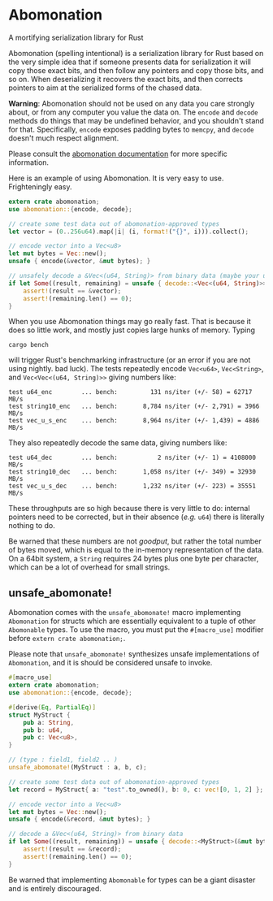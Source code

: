 # Abomonation
A mortifying serialization library for Rust

Abomonation (spelling intentional) is a serialization library for Rust based on the very simple idea that if someone presents data for serialization it will copy those exact bits, and then follow any pointers and copy those bits, and so on. When deserializing it recovers the exact bits, and then corrects pointers to aim at the serialized forms of the chased data.

**Warning**: Abomonation should not be used on any data you care strongly about, or from any computer you value the data on. The `encode` and `decode` methods do things that may be undefined behavior, and you shouldn't stand for that. Specifically, `encode` exposes padding bytes to `memcpy`, and `decode` doesn't much respect alignment.

Please consult the [abomonation documentation](https://frankmcsherry.github.com/abomonation) for more specific information.

Here is an example of using Abomonation. It is very easy to use. Frighteningly easy.

```rust
extern crate abomonation;
use abomonation::{encode, decode};

// create some test data out of abomonation-approved types
let vector = (0..256u64).map(|i| (i, format!("{}", i))).collect();

// encode vector into a Vec<u8>
let mut bytes = Vec::new();
unsafe { encode(&vector, &mut bytes); }

// unsafely decode a &Vec<(u64, String)> from binary data (maybe your utf8 are lies!).
if let Some((result, remaining) = unsafe { decode::<Vec<(u64, String)>>(&mut bytes) } {
    assert!(result == &vector);
    assert!(remaining.len() == 0);
}
```

When you use Abomonation things may go really fast. That is because it does so little work, and mostly just copies large hunks of memory. Typing

    cargo bench

will trigger Rust's benchmarking infrastructure (or an error if you are not using nightly. bad luck). The tests repeatedly encode `Vec<u64>`, `Vec<String>`, and `Vec<Vec<(u64, String)>>` giving numbers like:

    test u64_enc        ... bench:         131 ns/iter (+/- 58) = 62717 MB/s
    test string10_enc   ... bench:       8,784 ns/iter (+/- 2,791) = 3966 MB/s
    test vec_u_s_enc    ... bench:       8,964 ns/iter (+/- 1,439) = 4886 MB/s

They also repeatedly decode the same data, giving numbers like:

    test u64_dec        ... bench:           2 ns/iter (+/- 1) = 4108000 MB/s
    test string10_dec   ... bench:       1,058 ns/iter (+/- 349) = 32930 MB/s
    test vec_u_s_dec    ... bench:       1,232 ns/iter (+/- 223) = 35551 MB/s

These throughputs are so high because there is very little to do: internal pointers need to be corrected, but in their absence (*e.g.* `u64`) there is literally nothing to do.

Be warned that these numbers are not *goodput*, but rather the total number of bytes moved, which is equal to the in-memory representation of the data. On a 64bit system, a `String` requires 24 bytes plus one byte per character, which can be a lot of overhead for small strings.

## unsafe_abomonate!

Abomonation comes with the `unsafe_abomonate!` macro implementing `Abomonation` for structs which are essentially equivalent to a tuple of other `Abomonable` types. To use the macro, you must put the `#[macro_use]` modifier before `extern crate abomonation;`.

Please note that `unsafe_abomonate!` synthesizes unsafe implementations of `Abomonation`, and it is should be considered unsafe to invoke.

```rust
#[macro_use]
extern crate abomonation;
use abomonation::{encode, decode};

#[derive(Eq, PartialEq)]
struct MyStruct {
    pub a: String,
    pub b: u64,
    pub c: Vec<u8>,
}

// (type : field1, field2 .. )
unsafe_abomonate!(MyStruct : a, b, c);

// create some test data out of abomonation-approved types
let record = MyStruct{ a: "test".to_owned(), b: 0, c: vec![0, 1, 2] };

// encode vector into a Vec<u8>
let mut bytes = Vec::new();
unsafe { encode(&record, &mut bytes); }

// decode a &Vec<(u64, String)> from binary data
if let Some((result, remaining)) = unsafe { decode::<MyStruct>(&mut bytes) } {
    assert!(result == &record);
    assert!(remaining.len() == 0);
}
```

Be warned that implementing `Abomonable` for types can be a giant disaster and is entirely discouraged.
